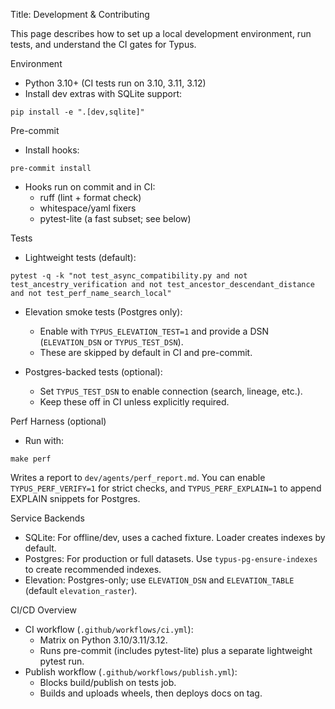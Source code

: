 Title: Development & Contributing

This page describes how to set up a local development environment, run tests, and understand the CI gates for Typus.

Environment

- Python 3.10+ (CI tests run on 3.10, 3.11, 3.12)
- Install dev extras with SQLite support:

```
pip install -e ".[dev,sqlite]"
```

Pre-commit

- Install hooks:

```
pre-commit install
```

- Hooks run on commit and in CI:
  - ruff (lint + format check)
  - whitespace/yaml fixers
  - pytest-lite (a fast subset; see below)

Tests

- Lightweight tests (default):

```
pytest -q -k "not test_async_compatibility.py and not test_ancestry_verification and not test_ancestor_descendant_distance and not test_perf_name_search_local"
```

- Elevation smoke tests (Postgres only):
  - Enable with `TYPUS_ELEVATION_TEST=1` and provide a DSN (`ELEVATION_DSN` or `TYPUS_TEST_DSN`).
  - These are skipped by default in CI and pre-commit.

- Postgres-backed tests (optional):
  - Set `TYPUS_TEST_DSN` to enable connection (search, lineage, etc.).
  - Keep these off in CI unless explicitly required.

Perf Harness (optional)

- Run with:

```
make perf
```

Writes a report to `dev/agents/perf_report.md`. You can enable `TYPUS_PERF_VERIFY=1` for strict checks, and `TYPUS_PERF_EXPLAIN=1` to append EXPLAIN snippets for Postgres.

Service Backends

- SQLite: For offline/dev, uses a cached fixture. Loader creates indexes by default.
- Postgres: For production or full datasets. Use `typus-pg-ensure-indexes` to create recommended indexes.
- Elevation: Postgres-only; use `ELEVATION_DSN` and `ELEVATION_TABLE` (default `elevation_raster`).

CI/CD Overview

- CI workflow (`.github/workflows/ci.yml`):
  - Matrix on Python 3.10/3.11/3.12.
  - Runs pre-commit (includes pytest-lite) plus a separate lightweight pytest run.
- Publish workflow (`.github/workflows/publish.yml`):
  - Blocks build/publish on tests job.
  - Builds and uploads wheels, then deploys docs on tag.
